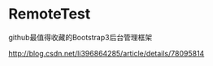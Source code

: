 # RemoteTest

github最值得收藏的Bootstrap3后台管理框架

http://blog.csdn.net/li396864285/article/details/78095814
